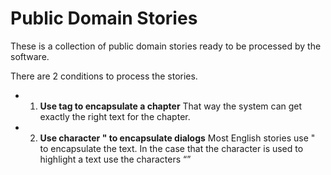 # Public Domain Stories

These is a collection of public domain stories ready to be processed by the software.

There are 2 conditions to process the stories.

- 1. **Use <chapter name="chapter's title"></chapter> tag to encapsulate a chapter** 
	That way the system can get exactly the right text for the chapter.
- 2. **Use character " to encapsulate dialogs**
	Most English stories use " to encapsulate the text. In the case that the character is used to highlight a text use the characters “”
